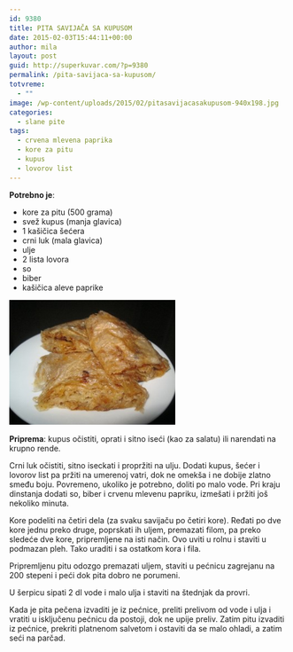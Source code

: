 ```yaml
---
id: 9380
title: PITA SAVIJAČA SA KUPUSOM
date: 2015-02-03T15:44:11+00:00
author: mila
layout: post
guid: http://superkuvar.com/?p=9380
permalink: /pita-savijaca-sa-kupusom/
totvreme:
  - ""
image: /wp-content/uploads/2015/02/pitasavijacasakupusom-940x198.jpg
categories:
  - slane pite
tags:
  - crvena mlevena paprika
  - kore za pitu
  - kupus
  - lovorov list
---
```

**Potrebno je**:

  * kore za pitu (500 grama)
  * svež kupus (manja glavica)
  * 1 kašičica šećera
  * crni luk (mala glavica)
  * ulje
  * 2 lista lovora
  * so
  * biber
  * kašičica aleve paprike

[<img class="alignnone size-medium wp-image-9381" src="/wp-content/uploads/2015/02/pitasavijacasakupusom-300x225.jpg" alt="pitasavijacasakupusom" width="300" height="225" />](/wp-content/uploads/2015/02/pitasavijacasakupusom.jpg)

**Priprema**: kupus očistiti, oprati i sitno iseći (kao za salatu) ili narendati na krupno rende.

Crni luk očistiti, sitno iseckati i propržiti na ulju. Dodati kupus, šećer i lovorov list pa pržiti na umerenoj vatri, dok ne omekša i ne dobije zlatno smeđu boju. Povremeno, ukoliko je potrebno, doliti po malo vode. Pri kraju dinstanja dodati so, biber i crvenu mlevenu papriku, izmešati i pržiti još nekoliko minuta.

Kore podeliti na četiri dela (za svaku savijaču po četiri kore). Ređati po dve kore jednu preko druge, poprskati ih uljem, premazati filom, pa preko sledeće dve kore, pripremljene na isti način. Ovo uviti u rolnu i staviti u podmazan pleh. Tako uraditi i sa ostatkom kora i fila.

Pripremljenu pitu odozgo premazati uljem, staviti u pećnicu zagrejanu na 200 stepeni i peći dok pita dobro ne porumeni.

U šerpicu sipati 2 dl vode i malo ulja i staviti na štednjak da provri.

Kada je pita pečena izvaditi je iz pećnice, preliti prelivom od vode i ulja i vratiti u isključenu pećnicu da postoji, dok ne upije preliv. Zatim pitu izvaditi iz pećnice, prekriti platnenom salvetom i ostaviti da se malo ohladi, a zatim seći na parčad.

&nbsp;

&nbsp;